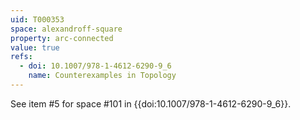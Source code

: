 ```yaml
---
uid: T000353
space: alexandroff-square
property: arc-connected
value: true
refs:
  - doi: 10.1007/978-1-4612-6290-9_6
    name: Counterexamples in Topology
---
```

See item #5 for space #101 in {{doi:10.1007/978-1-4612-6290-9_6}}.
